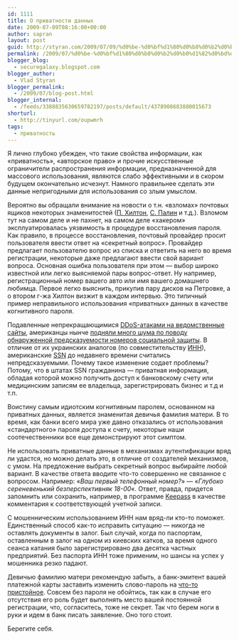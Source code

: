 ```yaml
---
id: 1111
title: О приватности данных
date: 2009-07-09T08:16:00+00:00
author: sapran
layout: post
guid: http://styran.com/2009/07/09/%d0%be-%d0%bf%d1%80%d0%b8%d0%b2%d0%b0%d1%82%d0%bd%d0%be%d1%81%d1%82%d0%b8-%d0%b4%d0%b0%d0%bd%d0%bd%d1%8b%d1%85/
permalink: /2009/07/%d0%be-%d0%bf%d1%80%d0%b8%d0%b2%d0%b0%d1%82%d0%bd%d0%be%d1%81%d1%82%d0%b8-%d0%b4%d0%b0%d0%bd%d0%bd%d1%8b%d1%85/
blogger_blog:
  - securegalaxy.blogspot.com
blogger_author:
  - Vlad Styran
blogger_permalink:
  - /2009/07/blog-post.html
blogger_internal:
  - /feeds/3388835630659782197/posts/default/4378908683880015673
shorturl:
  - http://tinyurl.com/oupwmrh
tags:
  - приватность
---
```

Я лично глубоко убежден, что такие свойства информации, как &#171;приватность&#187;, &#171;авторское право&#187; и прочие искусственные ограничители распространения информации, предназначенной для массового использования, являются слабо эффективными и в скором будущем окончательно исчезнут. Намного правильнее сделать эти данные непригодными для использования со злым умыслом.

Вероятно вы обращали внимание на новости о т.н. &#171;взломах&#187; почтовых ящиков некоторых знаменитостей ([П. Хилтон](http://www.digitalspy.com/showbiz/a146323/paris-hiltons-email-account-hacked.html), [С. Палин](http://www.time.com/time/politics/article/0,8599,1842097,00.html) и т.д.). Взломом тут на самом деле и не пахнет, на самом деле &#171;хакером&#187; эксплуатировалась уязвимость в процедуре восстановления пароля. Как правило, в процессе восстановления, почтовый провайдер просит пользователя ввести ответ на &#171;секретный вопрос&#187;. Провайдер предлагает пользователю вопрос из списка и ответить на него во время регистрации, некоторые даже предлагают ввести свой вариант вопроса. Основная ошибка пользователя при этом &#8212; выбор широко известной или легко выясняемой пары вопрос-ответ. Ну например, регистрационный номер вашего авто или имя вашего домашнего любимца. Первое легко выяснить, прикупив пару дисков на Петровке, а о втором г-жа Хилтон визжит в каждом интервью. Это типичный пример неправильного использования &#171;приватных&#187; данных в качестве когнитивного пароля.

Подавленные непрекращающимися [DDoS-атаками на ведомственные сайты](http://www.f-secure.com/weblog/archives/00001720.html), американцы нынче [подняли много шума по поводу обнаруженной предсказуемости номеров социальной защиты](http://www.washingtonpost.com/wp-dyn/content/article/2009/07/06/AR2009070602955.html). В отличие от их украинских аналогов (по совместительству [ИНН](http://zliypes.com.ua/blog/2007/10/29/ukrainian-pti/)), американские [SSN](http://en.wikipedia.org/wiki/Social_Security_number) до недавнего времени считались непредсказуемыми. Почему такое изменение содает проблемы? Потому, что в штатах SSN гражданина &#8212; приватная информация, обладая которой можно получить доступ к банковскому счету или медицинским записям ее владельца, зарегистрировать бизнес и т.д и т.п.

Воистину самым идиотским когнитивным паролем, основанном на приватных данных, является знаменитая девичья фамилия матери. В то время, как банки всего мира уже давно отказались от использования &#171;стандартного&#187; пароля доступа к счету, некоторые наши соотечественники все еще демонстрируют этот симптом.

Не использовать приватные данные в механизмах аутентификации вряд ли удастся, но можно делать это, в отличие от создателей механизмов, с умом. На предложение выбрать секретный вопрос выбирайте любой вариант. В качестве ответа вводите что-то совершенно не связанное с вопросом. Например: &#171;<span style="font-style: italic;">Ваш первый телефонный номер?</span>&#187; &#8212; &#171;<span style="font-style: italic;">*Глубоко сереневенький безперспективняк 18-00*</span>&#171;. Ответ, правда, придется запомнить или сохранить, например, в программе [Keepass](http://keepass.info/) в качестве комментария к соответствующей учетной записи.

С мошенническим использованием ИНН нам вряд-ли кто-то поможет. Единственный способ как-то исправить ситуацию &#8212; никогда не оставлять документы в залог. Был случай, когда по паспортам, оставленным в залог на одном из киевских катков, за время одного сеанса катания было зарегистрировано два десятка частных предприятий. Без паспорта ИНН тоже применим, но шансы на успех у мошенника резко падают.

Девичью фамилию матери рекомендую забыть, а банк-эмитент вашей платежной карты заставить изменить слово-пароль на [что-то пристойное](http://www.pctools.com/guides/password/). Совсем без пароля не обойтись, так как в случае его отсутствия его роль будет выполнять место вашей постоянной регистрации, что, согласитесь, тоже не секрет. Так что берем ноги в руки и идем в банк писать заявление. Оно того стоит.

Берегите себя.

<div class="addtoany_share_save_container addtoany_content_bottom">
  <div class="a2a_kit a2a_kit_size_32 addtoany_list a2a_target" id="wpa2a_30">
    <a class="a2a_button_facebook" href="http://www.addtoany.com/add_to/facebook?linkurl=https%3A%2F%2Fblog.styran.com%2F2009%2F07%2F%25d0%25be-%25d0%25bf%25d1%2580%25d0%25b8%25d0%25b2%25d0%25b0%25d1%2582%25d0%25bd%25d0%25be%25d1%2581%25d1%2582%25d0%25b8-%25d0%25b4%25d0%25b0%25d0%25bd%25d0%25bd%25d1%258b%25d1%2585%2F&linkname=%D0%9E%20%D0%BF%D1%80%D0%B8%D0%B2%D0%B0%D1%82%D0%BD%D0%BE%D1%81%D1%82%D0%B8%20%D0%B4%D0%B0%D0%BD%D0%BD%D1%8B%D1%85" title="Facebook" rel="nofollow" target="_blank"></a><a class="a2a_button_twitter" href="http://www.addtoany.com/add_to/twitter?linkurl=https%3A%2F%2Fblog.styran.com%2F2009%2F07%2F%25d0%25be-%25d0%25bf%25d1%2580%25d0%25b8%25d0%25b2%25d0%25b0%25d1%2582%25d0%25bd%25d0%25be%25d1%2581%25d1%2582%25d0%25b8-%25d0%25b4%25d0%25b0%25d0%25bd%25d0%25bd%25d1%258b%25d1%2585%2F&linkname=%D0%9E%20%D0%BF%D1%80%D0%B8%D0%B2%D0%B0%D1%82%D0%BD%D0%BE%D1%81%D1%82%D0%B8%20%D0%B4%D0%B0%D0%BD%D0%BD%D1%8B%D1%85" title="Twitter" rel="nofollow" target="_blank"></a><a class="a2a_button_google_plus" href="http://www.addtoany.com/add_to/google_plus?linkurl=https%3A%2F%2Fblog.styran.com%2F2009%2F07%2F%25d0%25be-%25d0%25bf%25d1%2580%25d0%25b8%25d0%25b2%25d0%25b0%25d1%2582%25d0%25bd%25d0%25be%25d1%2581%25d1%2582%25d0%25b8-%25d0%25b4%25d0%25b0%25d0%25bd%25d0%25bd%25d1%258b%25d1%2585%2F&linkname=%D0%9E%20%D0%BF%D1%80%D0%B8%D0%B2%D0%B0%D1%82%D0%BD%D0%BE%D1%81%D1%82%D0%B8%20%D0%B4%D0%B0%D0%BD%D0%BD%D1%8B%D1%85" title="Google+" rel="nofollow" target="_blank"></a><a class="a2a_button_linkedin" href="http://www.addtoany.com/add_to/linkedin?linkurl=https%3A%2F%2Fblog.styran.com%2F2009%2F07%2F%25d0%25be-%25d0%25bf%25d1%2580%25d0%25b8%25d0%25b2%25d0%25b0%25d1%2582%25d0%25bd%25d0%25be%25d1%2581%25d1%2582%25d0%25b8-%25d0%25b4%25d0%25b0%25d0%25bd%25d0%25bd%25d1%258b%25d1%2585%2F&linkname=%D0%9E%20%D0%BF%D1%80%D0%B8%D0%B2%D0%B0%D1%82%D0%BD%D0%BE%D1%81%D1%82%D0%B8%20%D0%B4%D0%B0%D0%BD%D0%BD%D1%8B%D1%85" title="LinkedIn" rel="nofollow" target="_blank"></a><a class="a2a_dd addtoany_share_save" href="https://www.addtoany.com/share"></a>
  </div>
</div>